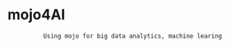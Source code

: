 #                                                          mojo4AI

              Using mojo for big data analytics, machine learing 

